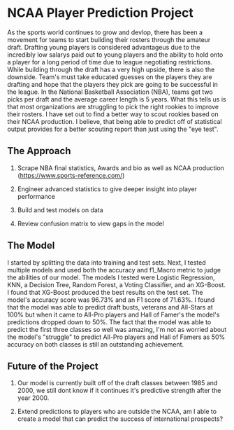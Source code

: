 # NCAA Player Prediction Project

As the sports world continues to grow and devlop, there has been a movement for teams to start building their rosters through the amateur draft. Drafting young players is considered advantageus due to the incredibly low salarys paid out to young players and the ability to hold onto a player for a long period of time due to league negotiating restrictions. While building through the draft has a very high upside, there is also the downside. Team's must take educated guesses on the players they are drafting and hope that the players they pick are going to be successful in the league. In the National Basketball Association (NBA), teams get two picks per draft and the average career length is 5 years. What this tells us is that most organizations are struggling to pick the right rookies to improve their rosters. I have set out to find a better way to scout rookies based on their NCAA production. I believe, that being able to predict off of statistical output provides for a better scouting report than just using the "eye test".

## The Approach

1) Scrape NBA final statistics, Awards and bio as well as NCAA production (https://www.sports-reference.com/)

2) Engineer advanced statistics to give deeper insight into player performance

3) Build and test models on data

4) Review confusion matrix to view gaps in the model

## The Model

I started by splitting the data into training and test sets. Next, I tested multiple models and used both the accuracy and f1_Macro metric to judge the abilities of our model. The models I tested were Logistic Regression, KNN, a Decision Tree, Random Forest, a Voting Classifier, and an XG-Boost. I found that XG-Boost produced the best results on the test set. The model's accuracy score was 96.73% and an F1 score of 71.63%. I found that the model was able to predict draft busts, veterans and All-Stars at 100% but when it came to All-Pro players and Hall of Famer's the model's predictions dropped down to 50%. The fact that the model was able to predict the first three classes so well was amazing, I'm not as worried about the model's "struggle" to predict All-Pro players and Hall of Famers as 50% accuracy on both classes is still an outstanding achievement.

## Future of the Project

1) Our model is currently built off of the draft classes between 1985 and 2000, we still dont know if it continues it's predictive strength after the year 2000.

2) Extend predictions to players who are outside the NCAA, am I able to create a model that can predict the success of international prospects?
